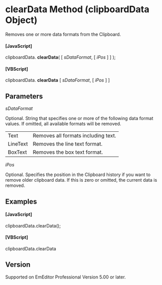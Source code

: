 # clearData Method (clipboardData Object)

Removes one or more data formats from the Clipboard.

#### \[JavaScript\]

clipboardData. **clearData**( \[ _sDataFormat_, \[ _iPos_ \] \] );

#### \[VBScript\]

clipboardData. **clearData** \[ _sDataFormat_, \[ _iPos_ \] \]

## Parameters

_sDataFormat_

Optional. String that specifies one or more of the following data format values. If omitted, all available formats will be removed.

|     |     |
| --- | --- |
| Text | Removes all formats including text. |
| LineText | Removes the line text format. |
| BoxText | Removes the box text format. |

_iPos_

Optional. Specifies the position in the Clipboard history if you want to remove older clipboard data. If this is zero or omitted, the current data is removed.

## Examples

#### \[JavaScript\]

clipboardData.clearData();

#### \[VBScript\]

clipboardData.clearData

## Version

Supported on EmEditor Professional Version 5.00 or later.
